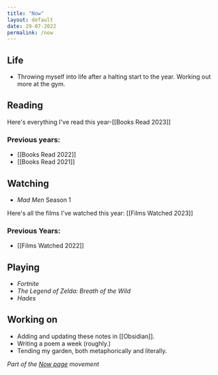 ```yaml
---
title: "Now"
layout: default
date: 29-07-2022
permalink: /now
---
```


## Life

- Throwing myself into life after a halting start to the year. Working out more at the gym. 

## Reading



Here's everything I've read this year-[[Books Read 2023]]

### Previous years:

- [[Books Read 2022]]  
- [[Books Read 2021]] 

## Watching

- *Mad Men* Season 1

Here's all the films I've watched this year: [[Films Watched 2023]]

### Previous Years:

- [[Films Watched 2022]]

## Playing

-  *Fortnite*
-  *The Legend of Zelda: Breath of the Wild*
-  *Hades*

## Working on

-   Adding and updating these notes in [[Obsidian]].
-   Writing a poem a week (roughly.)
-   Tending my garden, both metaphorically and literally. 

*Part of the <a href="https://nownownow.com/about" >Now page</a> movement*

